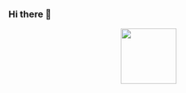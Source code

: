 ### Hi there 👋

<div id="header" align="center">
  <img src="[https://media.giphy.com/media/M9gbBd9nbDrOTu1Mqx/giphy.gif](https://media3.giphy.com/media/OmuLjDQzuXahc5OVLm/giphy.gif?cid=ecf05e47chzu2n84sox2x8sbw22wdogxifltqtysl1n1td5o&ep=v1_stickers_search&rid=giphy.gif&ct=s)https://media3.giphy.com/media/OmuLjDQzuXahc5OVLm/giphy.gif?cid=ecf05e47chzu2n84sox2x8sbw22wdogxifltqtysl1n1td5o&ep=v1_stickers_search&rid=giphy.gif&ct=s](https://media.giphy.com/media/63U3Eo9nrZjX83gLOW/giphy.gif)https://media.giphy.com/media/63U3Eo9nrZjX83gLOW/giphy.gif" width="100"/>
</div>
